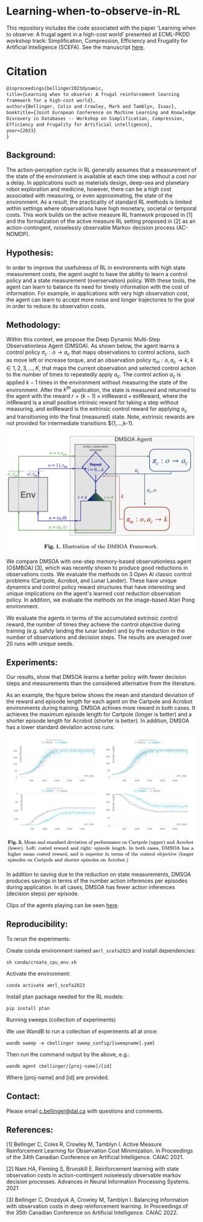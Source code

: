 # Learning-when-to-observe-in-RL
This repository includes the code associated with the paper 'Learning when to observe: A frugal agent in a high-cost world' presented at ECML-PKDD workshop track: Simplification, Compression, Efficiency and Frugality for Artificial Intelligence (SCEFA). See the manuscript [here](https://arxiv.org/pdf/2307.02620.pdf).

# Citation

    @inproceedings{bellinger2023dynamic,
    title={Learning when to observe: A frugal reinforcement learning framework for a high-cost world},
    author={Bellinger, Colin and Crowley, Mark and Tamblyn, Isaac},
    booktitle={Joint European Conference on Machine Learning and Knowledge Discovery in Databases -- Workshop on Simplification, Compression, Efficiency and Frugality for Artificial intelligence},
    year={2023}
    }

## Background:

The action-perception cycle in RL generally assumes that a measurement of the state of the environment is available at each time step without a cost nor a delay. In applications such as materials design, deep-sea and planetary robot exploration and medicine, however, there can be a high cost associated with measuring, or even approximating, the state of the environment. As a result, the practicality of standard RL methods is limited within settings where observations have high monetary, societal or temporal costs. This work builds on the active measure RL framwork proposed in [1] and the formalization of the active measure RL setting proposed in [2] as an action-contingent, noiselessly observable Markov decision process (AC-NOMDP).

## Hypothesis: 

In order to improve the usefulness of RL in environments with high state measurement costs, the agent ought to have the ability to learn a control policy and a state measurement (overservation) policy. With these tools, the agent can learn to balance its need for timely information with the cost of information. For example, in applications with very high observation cost, the agent can learn to accept more noise and longer trajectories to the goal in order to reduce its observation costs. 

## Methodology: 

Within this context, we propose the Deep Dynamic Multi-Step Observationless Agent (DMSOA). As shown below, the agent learns a control policy $\pi_c: o \rightarrow a_c$ that maps observations to control actions, such as move left or increase torque, and an observation policy $\pi_m: o, a_c \rightarrow k$,  $k \in {1,2,3,...,K}$, that maps the current observation and selected control action to the number of times to repeatedly apply $a_c$. The control action $a_c$ is applied $k-1$ times in the environment without measuring the state of the environment. After the $k^{th}$ application, the state is measured and returned to the agent with the reward $r = (k-1) \times \text{intReward} + \text{extReward}$, where the $\text{intReward}$ is a small positive intrinsic reward for taking a step without measuring, and $\text{extReward}$ is the extrinsic control reward for applying $a_c$ and transitioning into the final (measured) state. Note, extrinsic rewards are not provided for intermediate transitions $(1,...,k-1).

![plot](figures/dmsoa_framework.png)


We compare DMSOA with one-step memory-based observationless agent (OSMBOA) [3], which was recently shown to produce good reductions in observations costs. We evaluate the methods on 3 Open AI classic control problems (Cartpole, Acrobot, and Lunar Lander). These have unique dynamics and control policy reward structures that have interesting and unique implications on the agent's learned cost reduction observation policy. In addition, we evaluate the methods on the image-based Atari Pong environment. 

We evaluate the agents in terms of the accumulated extrinsic control reward, the number of times they achieve the control objective during training (e.g. safely landing the lunar lander) and by the reduction in the number of observations and decision steps. The results are averaged over 20 runs with unique seeds. 

## Experiments: 


Our results, show that DMSOA learns a better policy with fewer decision steps and measurements than the considered alternative from the literature. 

As an example, the figure below shows the mean and standard deviation of the reward and episode length for each agent on the Cartpole and Acrobot environments during training. DMSOA achives more reward in both cases. It achieves the maximum episode length for Cartpole (longer is better) and a shorter episode length for Acrobot (shorter is better). In addition, DMSOA has a lower standard deviation across runs. 

![plot](figures/cartpole_acro_learning_curves.png)

In addition to saving due to the reduction on state measurements, DMSOA produces savings in terms of the number action inferences per episodes during application. In all cases, DMSOA has fewer action inferences (decision steps) per episode. 

Clips of the agents playing can be seen [here](https://www.youtube.com/playlist?list=PLr6sWY5moZhFtTuCBbIjb4cZQOZkbjkOV).

## Reproducibility: 

To rerun the experiments:

Create conda environment named `amrl_scefa2023` and install dependencies:

    sh conda/create_cpu_env.sh    

Activate the environment:

    conda activate amrl_scefa2023

Install ptan package needed for the RL models:

    pip install ptan

Running sweeps (collection of experiments)

We use WandB to run a collection of experiments all at once:

    wandb sweep -e cbellinger sweep_config/[sweepname].yaml

Then run the command output by the above, e.g.:

    wandb agent cbellinger/[proj-name]/[id]

Where [proj-name] and [id] are provided.

## Contact:

Please email c.bellinger@dal.ca with questions and comments. 

## References:

[1] Bellinger C, Coles R, Crowley M, Tamblyn I. Active Measure Reinforcement Learning for Observation Cost Minimization. In Proceedings of the 34th Canadian Conference on Artificial Intelligence. CAIAC 2021.

[2] Nam HA, Fleming S, Brunskill E. Reinforcement learning with state observation costs in action-contingent noiselessly observable markov decision processes. Advances in Neural Information Processing Systems. 2021

[3] Bellinger C, Drozdyuk A, Crowley M, Tamblyn I. Balancing information with observation costs in deep reinforcement learning. In Proceedings of the 35th Canadian Conference on Artificial Intelligence. CAIAC 2022.